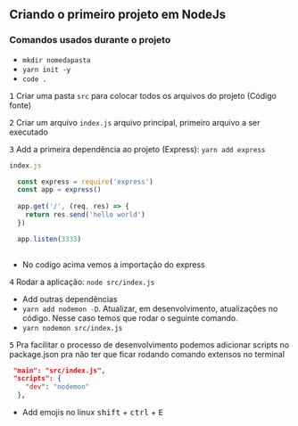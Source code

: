 ## Criando o primeiro projeto em NodeJs
### **Comandos usados durante o projeto**
- `mkdir nomedapasta`
- `yarn init -y`
- `code .` 

<kbd>1</kbd> Criar uma pasta `src` para colocar todos os arquivos do projeto (Código fonte)

<kbd>2</kbd> Criar um arquivo `index.js` arquivo principal, primeiro arquivo a ser executado

<kbd>3</kbd> Add a primeira dependência ao projeto (Express): `yarn add express`

```js 
index.js

  const express = require('express')
  const app = express()
  
  app.get('/', (req, res) => {
    return res.send('hello world')
  })

  app.listen(3333)
  
```

- No codígo acima vemos a importação do express 

<kbd>4</kbd> Rodar a aplicação: `node src/index.js`

- Add outras dependências
- `yarn add nodemon -D`. 
Atualizar, em desenvolvimento, atualizações no código.
Nesse caso temos que rodar o seguinte comando.
- `yarn nodemon src/index.js`

<kbd>5</kbd> Pra facilitar o processo de desenvolvimento podemos  adicionar scripts no package.json pra não ter que ficar rodando comando extensos no terminal

```json
 "main": "src/index.js",
 "scripts": {
    "dev": "nodemon"
  },
```
- Add emojis no linux <kbd>shift</kbd> + <kbd>ctrl</kbd> + <kbd>E</kbd>
